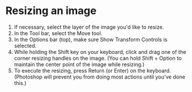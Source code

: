 # Resizing an image

1. If necessary, select the layer of the image you'd like to resize.
2. In the Tool bar, select the Move tool.&#x20;
3. In the Options bar (top), make sure Show Transform Controls is selected.&#x20;
4. While holding the Shift key on your keyboard, click and drag one of the corner resizing handles on the image. (You can hold Shift + Option to maintain the center point of the image while resizing.)
5. To execute the resizing, press Return (or Enter) on the keyboard. (Photoshop will prevent you from doing most actions until you've done this.)
